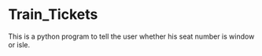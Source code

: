 # Train_Tickets
This is a python program to tell the user whether his seat number is window or isle.
